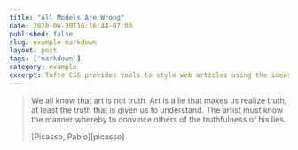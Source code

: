 ```yaml
---
title: "All Models Are Wrong"
date: 2020-06-30T16:16:44-07:00
published: false
slug: example-markdown
layout: post
tags: ['markdown']
category: example
excerpt: Tufte CSS provides tools to style web articles using the ideas demonstrated by Edward Tufte's books and handouts. Tufte's style is known for its simplicity, extensive use of sidenotes, tight integration of graphics with text, and carefully chosen typography.
---
```


> We all know that art is not truth. Art is a lie that makes us realize truth,
> at least the truth that is given us to understand. The artist must know the
> manner whereby to convince others of the truthfulness of his lies.
>
> <footer>
> [Picasso, Pablo][picasso]

</footer>

[picasso]: https://monoskop.org/images/0/0a/Picasso_Forty_Years_of_His_Art_MoMA_1939.pdf
